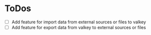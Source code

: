 # ToDos

- [ ] Add feature for import data from external sources or files to valkey
- [ ] Add feature for export data from valkey to external sources or files
